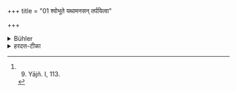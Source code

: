 +++
title = "01 श्वोभूते यथामनसन् तर्पयित्वा"

+++

<details><summary>Bühler</summary>

1. And on the following day (he shall search for him), feast him to his heart's content, and accompany him (on his departure). [^1] 


[^1]:  9. Yājñ. I, 113.
</details>

<details><summary>हरदत्त-टीका</summary>

## सूत्रम्
श्वो भूते यथामानसं तर्पयित्वा संसाधयेत् ॥ १॥  
### टिप्पनी
अपरेद्युस्तमन्विष्य यथामानसं यथेच्छं तर्पयित्वा संसाधयेत् गच्छन्तमनुव्रजेत् ॥ १ ॥
</details>
